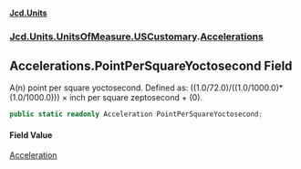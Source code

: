 #### [Jcd.Units](index.md 'index')
### [Jcd.Units.UnitsOfMeasure.USCustomary](Jcd.Units.UnitsOfMeasure.USCustomary.md 'Jcd.Units.UnitsOfMeasure.USCustomary').[Accelerations](Accelerations.md 'Jcd.Units.UnitsOfMeasure.USCustomary.Accelerations')

## Accelerations.PointPerSquareYoctosecond Field

A(n) point per square yoctosecond. Defined as: ((1.0/72.0)/((1.0/1000.0)*(1.0/1000.0))) × inch per square zeptosecond + (0).

```csharp
public static readonly Acceleration PointPerSquareYoctosecond;
```

#### Field Value
[Acceleration](Acceleration.md 'Jcd.Units.UnitTypes.Acceleration')